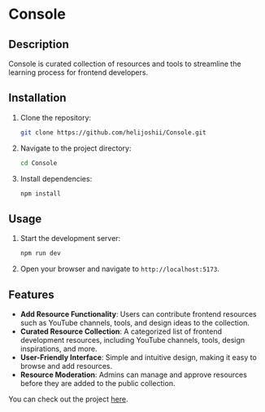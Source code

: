 # Console

## Description
Console is curated collection of resources and tools to streamline the learning process for frontend developers.

## Installation
1. Clone the repository:
    ```bash
    git clone https://github.com/helijoshii/Console.git
    ```
2. Navigate to the project directory:
    ```bash
    cd Console
    ```
3. Install dependencies:
    ```bash
    npm install
    ```

## Usage
1. Start the development server:
    ```bash
    npm run dev
    ```
2. Open your browser and navigate to `http://localhost:5173`.

## Features
- **Add Resource Functionality**: Users can contribute frontend resources such as YouTube channels, tools, and design ideas to the collection.
- **Curated Resource Collection**: A categorized list of frontend development resources, including YouTube channels, tools, design inspirations, and more.
- **User-Friendly Interface**: Simple and intuitive design, making it easy to browse and add resources.
- **Resource Moderation**: Admins can manage and approve resources before they are added to the public collection.

You can check out the project [here](https://www.consoleit.tech/).

